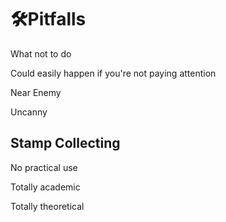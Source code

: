 # 🛠<dev>Pitfalls</dev>

What not to do

Could easily happen if you're not paying attention

Near Enemy

Uncanny

## Stamp Collecting

No practical use

Totally academic

Totally theoretical
